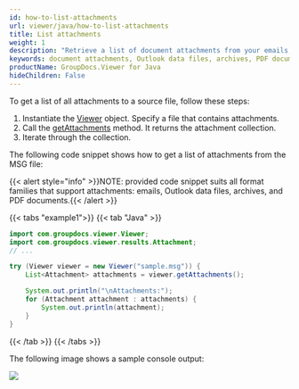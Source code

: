 ```yaml
---
id: how-to-list-attachments
url: viewer/java/how-to-list-attachments
title: List attachments
weight: 1
description: "Retrieve a list of document attachments from your emails, Outlook data files, archives and PDF documents with GroupDocs.Viewer for Java"
keywords: document attachments, Outlook data files, archives, PDF documents
productName: GroupDocs.Viewer for Java
hideChildren: False
---
```

To get a list of all attachments to a source file, follow these steps:

1. Instantiate the [Viewer](https://reference.groupdocs.com/viewer/java/com.groupdocs.viewer/Viewer) object. Specify a file that contains attachments.
2. Call the [getAttachments](https://reference.groupdocs.com/viewer/java/com.groupdocs.viewer/viewer/#getAttachments--) method. It returns the attachment collection.
3. Iterate through the collection.

The following code snippet shows how to get a list of attachments from the MSG file:


{{< alert style="info" >}}NOTE: provided code snippet suits all format families that support attachments: emails, Outlook data files, archives, and PDF documents.{{< /alert >}}

{{< tabs "example1">}}
{{< tab "Java" >}}
```java
import com.groupdocs.viewer.Viewer;
import com.groupdocs.viewer.results.Attachment;
// ...

try (Viewer viewer = new Viewer("sample.msg")) {
    List<Attachment> attachments = viewer.getAttachments();

    System.out.println("\nAttachments:");
    for (Attachment attachment : attachments) {
        System.out.println(attachment);
    }
}
```
{{< /tab >}}
{{< /tabs >}}

The following image shows a sample console output:

![](/viewer/java/images/how-to-list-attachments.png)
